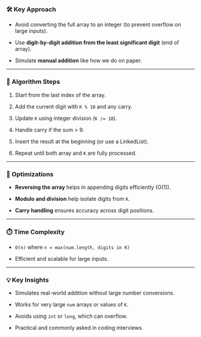 

### 🛠️ Key Approach

- Avoid converting the full array to an integer (to prevent overflow on large inputs).
    
- Use **digit-by-digit addition from the least significant digit** (end of array).
    
- Simulate **manual addition** like how we do on paper.
    

---

### 🧾 Algorithm Steps

1. Start from the last index of the array.
    
2. Add the current digit with `K % 10` and any carry.
    
3. Update `K` using integer division (`K /= 10`).
    
4. Handle carry if the sum > 9.
    
5. Insert the result at the beginning (or use a LinkedList).
    
6. Repeat until both array and `K` are fully processed.
    

---

### 🔄 Optimizations

- **Reversing the array** helps in appending digits efficiently (O(1)).
    
- **Modulo and division** help isolate digits from `K`.
    
- **Carry handling** ensures accuracy across digit positions.
    

---

### ⏱️ Time Complexity

- `O(n)` where `n = max(num.length, digits in K)`
    
- Efficient and scalable for large inputs.
    

---

### 💡 Key Insights

- Simulates real-world addition without large number conversions.
    
- Works for very large `num` arrays or values of `K`.
    
- Avoids using `int` or `long`, which can overflow.
    
- Practical and commonly asked in coding interviews.